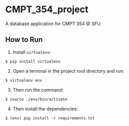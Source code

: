 # CMPT_354_project
A database application for CMPT 354 @ SFU

## How to Run
1. Install `virtualenv`:
```
$ pip install virtualenv
```

2. Open a terminal in the project root directory and run:
```
$ virtualenv env
```

3. Then run the command:
```
$ source ./env/bin/activate

```
4. Then install the dependencies:
```
$ (env) pip install -r requirements.txt
```
